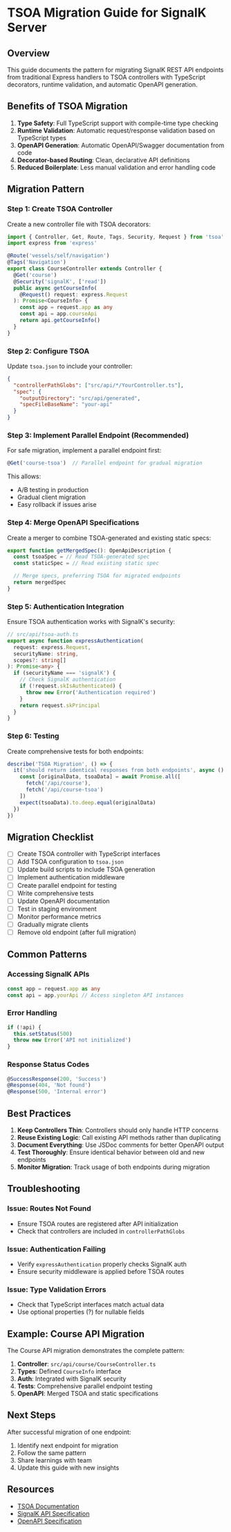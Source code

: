 # TSOA Migration Guide for SignalK Server

## Overview

This guide documents the pattern for migrating SignalK REST API endpoints from traditional Express handlers to TSOA controllers with TypeScript decorators, runtime validation, and automatic OpenAPI generation.

## Benefits of TSOA Migration

1. **Type Safety**: Full TypeScript support with compile-time type checking
2. **Runtime Validation**: Automatic request/response validation based on TypeScript types
3. **OpenAPI Generation**: Automatic OpenAPI/Swagger documentation from code
4. **Decorator-based Routing**: Clean, declarative API definitions
5. **Reduced Boilerplate**: Less manual validation and error handling code

## Migration Pattern

### Step 1: Create TSOA Controller

Create a new controller file with TSOA decorators:

```typescript
import { Controller, Get, Route, Tags, Security, Request } from 'tsoa'
import express from 'express'

@Route('vessels/self/navigation')
@Tags('Navigation')
export class CourseController extends Controller {
  @Get('course')
  @Security('signalK', ['read'])
  public async getCourseInfo(
    @Request() request: express.Request
  ): Promise<CourseInfo> {
    const app = request.app as any
    const api = app.courseApi
    return api.getCourseInfo()
  }
}
```

### Step 2: Configure TSOA

Update `tsoa.json` to include your controller:

```json
{
  "controllerPathGlobs": ["src/api/*/YourController.ts"],
  "spec": {
    "outputDirectory": "src/api/generated",
    "specFileBaseName": "your-api"
  }
}
```

### Step 3: Implement Parallel Endpoint (Recommended)

For safe migration, implement a parallel endpoint first:

```typescript
@Get('course-tsoa')  // Parallel endpoint for gradual migration
```

This allows:

- A/B testing in production
- Gradual client migration
- Easy rollback if issues arise

### Step 4: Merge OpenAPI Specifications

Create a merger to combine TSOA-generated and existing static specs:

```typescript
export function getMergedSpec(): OpenApiDescription {
  const tsoaSpec = // Read TSOA-generated spec
  const staticSpec = // Read existing static spec

  // Merge specs, preferring TSOA for migrated endpoints
  return mergedSpec
}
```

### Step 5: Authentication Integration

Ensure TSOA authentication works with SignalK's security:

```typescript
// src/api/tsoa-auth.ts
export async function expressAuthentication(
  request: express.Request,
  securityName: string,
  scopes?: string[]
): Promise<any> {
  if (securityName === 'signalK') {
    // Check SignalK authentication
    if (!request.skIsAuthenticated) {
      throw new Error('Authentication required')
    }
    return request.skPrincipal
  }
}
```

### Step 6: Testing

Create comprehensive tests for both endpoints:

```typescript
describe('TSOA Migration', () => {
  it('should return identical responses from both endpoints', async () => {
    const [originalData, tsoaData] = await Promise.all([
      fetch('/api/course'),
      fetch('/api/course-tsoa')
    ])
    expect(tsoaData).to.deep.equal(originalData)
  })
})
```

## Migration Checklist

- [ ] Create TSOA controller with TypeScript interfaces
- [ ] Add TSOA configuration to `tsoa.json`
- [ ] Update build scripts to include TSOA generation
- [ ] Implement authentication middleware
- [ ] Create parallel endpoint for testing
- [ ] Write comprehensive tests
- [ ] Update OpenAPI documentation
- [ ] Test in staging environment
- [ ] Monitor performance metrics
- [ ] Gradually migrate clients
- [ ] Remove old endpoint (after full migration)

## Common Patterns

### Accessing SignalK APIs

```typescript
const app = request.app as any
const api = app.yourApi // Access singleton API instances
```

### Error Handling

```typescript
if (!api) {
  this.setStatus(500)
  throw new Error('API not initialized')
}
```

### Response Status Codes

```typescript
@SuccessResponse(200, 'Success')
@Response(404, 'Not found')
@Response(500, 'Internal error')
```

## Best Practices

1. **Keep Controllers Thin**: Controllers should only handle HTTP concerns
2. **Reuse Existing Logic**: Call existing API methods rather than duplicating
3. **Document Everything**: Use JSDoc comments for better OpenAPI output
4. **Test Thoroughly**: Ensure identical behavior between old and new endpoints
5. **Monitor Migration**: Track usage of both endpoints during migration

## Troubleshooting

### Issue: Routes Not Found

- Ensure TSOA routes are registered after API initialization
- Check that controllers are included in `controllerPathGlobs`

### Issue: Authentication Failing

- Verify `expressAuthentication` properly checks SignalK auth
- Ensure security middleware is applied before TSOA routes

### Issue: Type Validation Errors

- Check that TypeScript interfaces match actual data
- Use optional properties (?) for nullable fields

## Example: Course API Migration

The Course API migration demonstrates the complete pattern:

1. **Controller**: `src/api/course/CourseController.ts`
2. **Types**: Defined `CourseInfo` interface
3. **Auth**: Integrated with SignalK security
4. **Tests**: Comprehensive parallel endpoint testing
5. **OpenAPI**: Merged TSOA and static specifications

## Next Steps

After successful migration of one endpoint:

1. Identify next endpoint for migration
2. Follow the same pattern
3. Share learnings with team
4. Update this guide with new insights

## Resources

- [TSOA Documentation](https://tsoa-community.github.io/docs/)
- [SignalK API Specification](http://signalk.org/specification/)
- [OpenAPI Specification](https://swagger.io/specification/)
